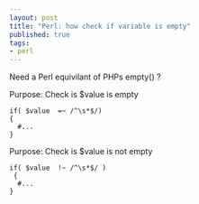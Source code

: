 ```yaml
--- 
layout: post
title: "Perl: how check if variable is empty"
published: true
tags: 
- perl
---
```

Need a Perl equivilant of PHPs empty() ?

Purpose: Check is $value is empty

```
if( $value  =~ /^\s*$/)
{
  #...
}
```

Purpose: Check is $value is not empty

```
if( $value  !~ /^\s*$/ )
 {
  #...
}
```
